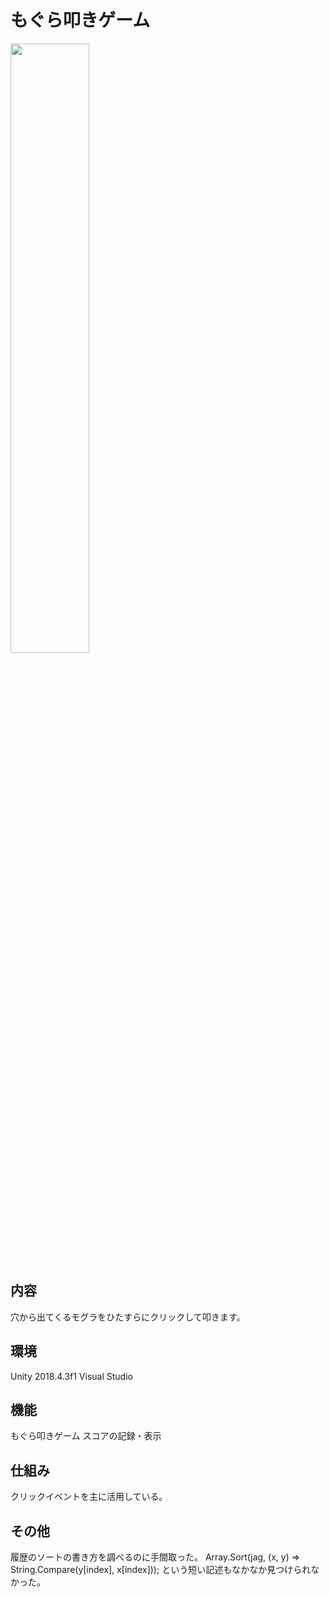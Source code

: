 # もぐら叩きゲーム 

<img src="https://user-images.githubusercontent.com/57985382/79054372-3760c100-7c7f-11ea-9263-08078adb3498.PNG" width="50%">

## 内容
穴から出てくるモグラをひたすらにクリックして叩きます。

## 環境
Unity 2018.4.3f1
Visual Studio

## 機能
もぐら叩きゲーム
スコアの記録・表示

## 仕組み
クリックイベントを主に活用している。

## その他
履歴のソートの書き方を調べるのに手間取った。
Array.Sort(jag, (x, y) => String.Compare(y[index], x[index]));
という短い記述もなかなか見つけられなかった。
